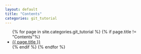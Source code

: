 ```yaml
---
layout: default
title: "Contents"
categories: git_tutorial
---
```

<ul>
{% for page in site.categories.git_tutorial %}
{% if page.title != "Contents"%}
    <li>
        <a href="{{ page.url }}">{{ page.title }}</a>
    </li>
{% endif %}
{% endfor %}

</ul>
